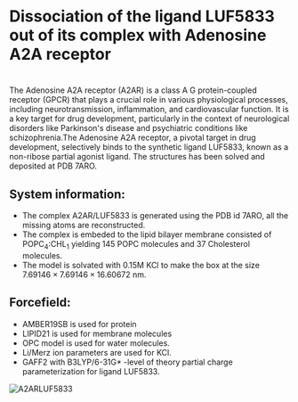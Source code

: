 # Dissociation of the ligand LUF5833 out of its complex with Adenosine A2A receptor
#
The Adenosine A2A receptor (A2AR) is a class A G protein-coupled receptor (GPCR) that plays a crucial role in various physiological processes, including neurotransmission, inflammation, and cardiovascular function. It is a key target for drug development, particularly in the context of neurological disorders like Parkinson's disease and psychiatric conditions like schizophrenia.The Adenosine A2A receptor, a pivotal target in drug development, selectively binds to the synthetic ligand LUF5833, known as a non-ribose partial agonist ligand. The structures has been solved and deposited at PDB 7ARO.

## System information:
- The complex A2AR/LUF5833 is generated using the PDB id 7ARO, all the missing atoms are reconstructed.
- The complex is embeded to the lipid bilayer membrane consisted of POPC$`_4`$:CHL$`_1`$ yielding 145 POPC molecules and 37 Cholesterol molecules.
- The model is solvated with 0.15M KCl to make the box at the size $`7.69146 \times 7.69146 \times 16.60672 `$ nm.
## Forcefield:
- AMBER19SB is used for protein
- LIPID21 is used for membrane molecules
- OPC model is used for water molecules.
- Li/Merz ion parameters are used for KCl.
- GAFF2 with B3LYP/6-31G* -level of theory partial charge parameterization for ligand LUF5833.
  
![A2ARLUF5833](https://github.com/Kitaolab/PaCS-MD-example/assets/6975132/d8b24450-eca6-4496-aedb-bba13a12944f)
